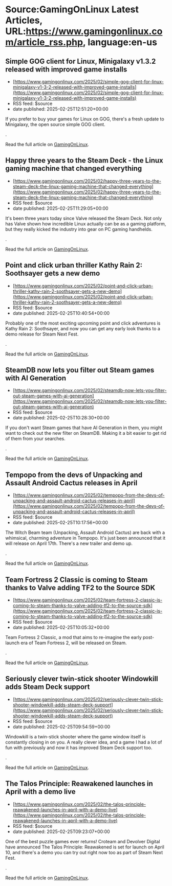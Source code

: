# Source:GamingOnLinux Latest Articles, URL:https://www.gamingonlinux.com/article_rss.php, language:en-us

## Simple GOG client for Linux, Minigalaxy v1.3.2 released with improved game installs
 - [https://www.gamingonlinux.com/2025/02/simple-gog-client-for-linux-minigalaxy-v1-3-2-released-with-improved-game-installs](https://www.gamingonlinux.com/2025/02/simple-gog-client-for-linux-minigalaxy-v1-3-2-released-with-improved-game-installs)
 - RSS feed: $source
 - date published: 2025-02-25T12:51:20+00:00

If you prefer to buy your games for Linux on GOG, there's a fresh update to Minigalaxy, the open source simple GOG client.<p><img src="https://www.gamingonlinux.com/uploads/articles/tagline_images/614525558id26253gol.jpg" alt />.</p><p>Read the full article on <a href="https://www.gamingonlinux.com/2025/02/simple-gog-client-for-linux-minigalaxy-v1-3-2-released-with-improved-game-installs/">GamingOnLinux</a>.</p>

## Happy three years to the Steam Deck - the Linux gaming machine that changed everything
 - [https://www.gamingonlinux.com/2025/02/happy-three-years-to-the-steam-deck-the-linux-gaming-machine-that-changed-everything](https://www.gamingonlinux.com/2025/02/happy-three-years-to-the-steam-deck-the-linux-gaming-machine-that-changed-everything)
 - RSS feed: $source
 - date published: 2025-02-25T11:29:05+00:00

It's been three years today since Valve released the Steam Deck. Not only has Valve shown how incredible Linux actually can be as a gaming platform, but they really kicked the industry into gear on PC gaming handhelds.<p><img src="https://www.gamingonlinux.com/uploads/articles/tagline_images/1880687646id26252gol.jpg" alt />.</p><p>Read the full article on <a href="https://www.gamingonlinux.com/2025/02/happy-three-years-to-the-steam-deck-the-linux-gaming-machine-that-changed-everything/">GamingOnLinux</a>.</p>

## Point and click urban thriller Kathy Rain 2: Soothsayer gets a new demo
 - [https://www.gamingonlinux.com/2025/02/point-and-click-urban-thriller-kathy-rain-2-soothsayer-gets-a-new-demo](https://www.gamingonlinux.com/2025/02/point-and-click-urban-thriller-kathy-rain-2-soothsayer-gets-a-new-demo)
 - RSS feed: $source
 - date published: 2025-02-25T10:40:54+00:00

Probably one of the most exciting upcoming point and click adventures is Kathy Rain 2: Soothsayer, and now you can get any early look thanks to a demo release for Steam Next Fest.<p><img src="https://www.gamingonlinux.com/uploads/articles/tagline_images/952230262id26251gol.jpg" alt />.</p><p>Read the full article on <a href="https://www.gamingonlinux.com/2025/02/point-and-click-urban-thriller-kathy-rain-2-soothsayer-gets-a-new-demo/">GamingOnLinux</a>.</p>

## SteamDB now lets you filter out Steam games with AI Generation
 - [https://www.gamingonlinux.com/2025/02/steamdb-now-lets-you-filter-out-steam-games-with-ai-generation](https://www.gamingonlinux.com/2025/02/steamdb-now-lets-you-filter-out-steam-games-with-ai-generation)
 - RSS feed: $source
 - date published: 2025-02-25T10:28:30+00:00

If you don't want Steam games that have AI Generation in them, you might want to check out the new filter on SteamDB. Making it a bit easier to get rid of them from your searches.<p><img src="https://www.gamingonlinux.com/uploads/articles/tagline_images/883059141id26250gol.jpg" alt />.</p><p>Read the full article on <a href="https://www.gamingonlinux.com/2025/02/steamdb-now-lets-you-filter-out-steam-games-with-ai-generation/">GamingOnLinux</a>.</p>

## Tempopo from the devs of Unpacking and Assault Android Cactus releases in April
 - [https://www.gamingonlinux.com/2025/02/tempopo-from-the-devs-of-unpacking-and-assault-android-cactus-releases-in-april](https://www.gamingonlinux.com/2025/02/tempopo-from-the-devs-of-unpacking-and-assault-android-cactus-releases-in-april)
 - RSS feed: $source
 - date published: 2025-02-25T10:17:56+00:00

The Witch Beam team (Unpacking, Assault Android Cactus) are back with a whimsical, charming adventure in Tempopo. It's just been announced that it will release on April 17th. There's a new trailer and demo up.<p><img src="https://www.gamingonlinux.com/uploads/articles/tagline_images/1256014991id26249gol.jpg" alt />.</p><p>Read the full article on <a href="https://www.gamingonlinux.com/2025/02/tempopo-from-the-devs-of-unpacking-and-assault-android-cactus-releases-in-april/">GamingOnLinux</a>.</p>

## Team Fortress 2 Classic is coming to Steam thanks to Valve adding TF2 to the Source SDK
 - [https://www.gamingonlinux.com/2025/02/team-fortress-2-classic-is-coming-to-steam-thanks-to-valve-adding-tf2-to-the-source-sdk](https://www.gamingonlinux.com/2025/02/team-fortress-2-classic-is-coming-to-steam-thanks-to-valve-adding-tf2-to-the-source-sdk)
 - RSS feed: $source
 - date published: 2025-02-25T10:05:32+00:00

Team Fortress 2 Classic, a mod that aims to re-imagine the early post-launch era of Team Fortress 2, will be released on Steam.<p><img src="https://www.gamingonlinux.com/uploads/articles/tagline_images/264327183id26248gol.jpg" alt />.</p><p>Read the full article on <a href="https://www.gamingonlinux.com/2025/02/team-fortress-2-classic-is-coming-to-steam-thanks-to-valve-adding-tf2-to-the-source-sdk/">GamingOnLinux</a>.</p>

## Seriously clever twin-stick shooter Windowkill adds Steam Deck support
 - [https://www.gamingonlinux.com/2025/02/seriously-clever-twin-stick-shooter-windowkill-adds-steam-deck-support](https://www.gamingonlinux.com/2025/02/seriously-clever-twin-stick-shooter-windowkill-adds-steam-deck-support)
 - RSS feed: $source
 - date published: 2025-02-25T09:54:59+00:00

Windowkill is a twin-stick shooter where the game window itself is constantly closing in on you. A really clever idea, and a game I had a lot of fun with previously and now it has improved Steam Deck support too.<p><img src="https://www.gamingonlinux.com/uploads/articles/tagline_images/307986900id26247gol.jpg" alt />.</p><p>Read the full article on <a href="https://www.gamingonlinux.com/2025/02/seriously-clever-twin-stick-shooter-windowkill-adds-steam-deck-support/">GamingOnLinux</a>.</p>

## The Talos Principle: Reawakened launches in April with a demo live
 - [https://www.gamingonlinux.com/2025/02/the-talos-principle-reawakened-launches-in-april-with-a-demo-live](https://www.gamingonlinux.com/2025/02/the-talos-principle-reawakened-launches-in-april-with-a-demo-live)
 - RSS feed: $source
 - date published: 2025-02-25T09:23:07+00:00

One of the best puzzle games ever returns! Croteam and Devolver Digital have announced The Talos Principle: Reawakened is set for launch on April 10, and there's a demo you can try out right now too as part of Steam Next Fest.<p><img src="https://www.gamingonlinux.com/uploads/articles/tagline_images/1223108227id26246gol.jpg" alt />.</p><p>Read the full article on <a href="https://www.gamingonlinux.com/2025/02/the-talos-principle-reawakened-launches-in-april-with-a-demo-live/">GamingOnLinux</a>.</p>

